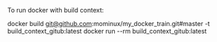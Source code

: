 To run docker with build context:

docker build git@github.com:mominux/my_docker_train.git#master -t build_context_gitub:latest
docker run --rm build_context_gitub:latest
